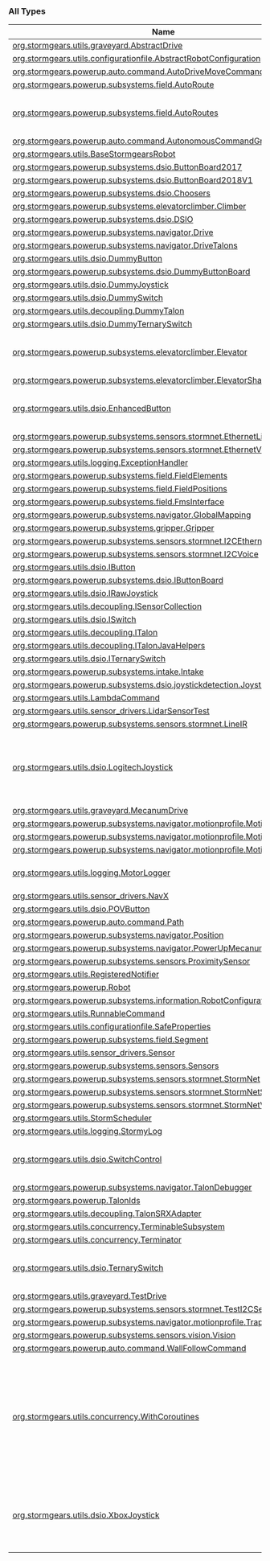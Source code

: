 

### All Types

| Name | Summary |
|---|---|
| [org.stormgears.utils.graveyard.AbstractDrive](../org.stormgears.utils.graveyard/-abstract-drive/index.md) |  |
| [org.stormgears.utils.configurationfile.AbstractRobotConfiguration](../org.stormgears.utils.configurationfile/-abstract-robot-configuration/index.md) |  |
| [org.stormgears.powerup.auto.command.AutoDriveMoveCommand](../org.stormgears.powerup.auto.command/-auto-drive-move-command/index.md) |  |
| [org.stormgears.powerup.subsystems.field.AutoRoute](../org.stormgears.powerup.subsystems.field/-auto-route/index.md) |  |
| [org.stormgears.powerup.subsystems.field.AutoRoutes](../org.stormgears.powerup.subsystems.field/-auto-routes/index.md) | Routes for robot in AUTONOMOUS ONLY!!! |
| [org.stormgears.powerup.auto.command.AutonomousCommandGroup](../org.stormgears.powerup.auto.command/-autonomous-command-group/index.md) |  |
| [org.stormgears.utils.BaseStormgearsRobot](../org.stormgears.utils/-base-stormgears-robot/index.md) |  |
| [org.stormgears.powerup.subsystems.dsio.ButtonBoard2017](../org.stormgears.powerup.subsystems.dsio/-button-board2017/index.md) |  |
| [org.stormgears.powerup.subsystems.dsio.ButtonBoard2018V1](../org.stormgears.powerup.subsystems.dsio/-button-board2018-v1/index.md) |  |
| [org.stormgears.powerup.subsystems.dsio.Choosers](../org.stormgears.powerup.subsystems.dsio/-choosers/index.md) |  |
| [org.stormgears.powerup.subsystems.elevatorclimber.Climber](../org.stormgears.powerup.subsystems.elevatorclimber/-climber/index.md) |  |
| [org.stormgears.powerup.subsystems.dsio.DSIO](../org.stormgears.powerup.subsystems.dsio/-d-s-i-o/index.md) |  |
| [org.stormgears.powerup.subsystems.navigator.Drive](../org.stormgears.powerup.subsystems.navigator/-drive/index.md) |  |
| [org.stormgears.powerup.subsystems.navigator.DriveTalons](../org.stormgears.powerup.subsystems.navigator/-drive-talons/index.md) |  |
| [org.stormgears.utils.dsio.DummyButton](../org.stormgears.utils.dsio/-dummy-button/index.md) |  |
| [org.stormgears.powerup.subsystems.dsio.DummyButtonBoard](../org.stormgears.powerup.subsystems.dsio/-dummy-button-board/index.md) |  |
| [org.stormgears.utils.dsio.DummyJoystick](../org.stormgears.utils.dsio/-dummy-joystick/index.md) |  |
| [org.stormgears.utils.dsio.DummySwitch](../org.stormgears.utils.dsio/-dummy-switch/index.md) |  |
| [org.stormgears.utils.decoupling.DummyTalon](../org.stormgears.utils.decoupling/-dummy-talon/index.md) |  |
| [org.stormgears.utils.dsio.DummyTernarySwitch](../org.stormgears.utils.dsio/-dummy-ternary-switch/index.md) |  |
| [org.stormgears.powerup.subsystems.elevatorclimber.Elevator](../org.stormgears.powerup.subsystems.elevatorclimber/-elevator/index.md) | Default constructor for the creation of the elevator |
| [org.stormgears.powerup.subsystems.elevatorclimber.ElevatorSharedTalons](../org.stormgears.powerup.subsystems.elevatorclimber/-elevator-shared-talons/index.md) |  |
| [org.stormgears.utils.dsio.EnhancedButton](../org.stormgears.utils.dsio/-enhanced-button/index.md) | Create a joystick button for triggering commands. |
| [org.stormgears.powerup.subsystems.sensors.stormnet.EthernetLidar](../org.stormgears.powerup.subsystems.sensors.stormnet/-ethernet-lidar/index.md) |  |
| [org.stormgears.powerup.subsystems.sensors.stormnet.EthernetVoice](../org.stormgears.powerup.subsystems.sensors.stormnet/-ethernet-voice/index.md) |  |
| [org.stormgears.utils.logging.ExceptionHandler](../org.stormgears.utils.logging/-exception-handler/index.md) |  |
| [org.stormgears.powerup.subsystems.field.FieldElements](../org.stormgears.powerup.subsystems.field/-field-elements/index.md) |  |
| [org.stormgears.powerup.subsystems.field.FieldPositions](../org.stormgears.powerup.subsystems.field/-field-positions/index.md) |  |
| [org.stormgears.powerup.subsystems.field.FmsInterface](../org.stormgears.powerup.subsystems.field/-fms-interface/index.md) |  |
| [org.stormgears.powerup.subsystems.navigator.GlobalMapping](../org.stormgears.powerup.subsystems.navigator/-global-mapping/index.md) |  |
| [org.stormgears.powerup.subsystems.gripper.Gripper](../org.stormgears.powerup.subsystems.gripper/-gripper/index.md) |  |
| [org.stormgears.powerup.subsystems.sensors.stormnet.I2CEthernetVoice](../org.stormgears.powerup.subsystems.sensors.stormnet/-i2-c-ethernet-voice/index.md) |  |
| [org.stormgears.powerup.subsystems.sensors.stormnet.I2CVoice](../org.stormgears.powerup.subsystems.sensors.stormnet/-i2-c-voice/index.md) |  |
| [org.stormgears.utils.dsio.IButton](../org.stormgears.utils.dsio/-i-button/index.md) |  |
| [org.stormgears.powerup.subsystems.dsio.IButtonBoard](../org.stormgears.powerup.subsystems.dsio/-i-button-board/index.md) |  |
| [org.stormgears.utils.dsio.IRawJoystick](../org.stormgears.utils.dsio/-i-raw-joystick/index.md) |  |
| [org.stormgears.utils.decoupling.ISensorCollection](../org.stormgears.utils.decoupling/-i-sensor-collection/index.md) |  |
| [org.stormgears.utils.dsio.ISwitch](../org.stormgears.utils.dsio/-i-switch/index.md) |  |
| [org.stormgears.utils.decoupling.ITalon](../org.stormgears.utils.decoupling/-i-talon/index.md) |  |
| [org.stormgears.utils.decoupling.ITalonJavaHelpers](../org.stormgears.utils.decoupling/-i-talon-java-helpers/index.md) |  |
| [org.stormgears.utils.dsio.ITernarySwitch](../org.stormgears.utils.dsio/-i-ternary-switch/index.md) |  |
| [org.stormgears.powerup.subsystems.intake.Intake](../org.stormgears.powerup.subsystems.intake/-intake/index.md) |  |
| [org.stormgears.powerup.subsystems.dsio.joystickdetection.JoystickDetector](../org.stormgears.powerup.subsystems.dsio.joystickdetection/-joystick-detector/index.md) |  |
| [org.stormgears.utils.LambdaCommand](../org.stormgears.utils/-lambda-command/index.md) |  |
| [org.stormgears.utils.sensor_drivers.LidarSensorTest](../org.stormgears.utils.sensor_drivers/-lidar-sensor-test/index.md) |  |
| [org.stormgears.powerup.subsystems.sensors.stormnet.LineIR](../org.stormgears.powerup.subsystems.sensors.stormnet/-line-i-r/index.md) |  |
| [org.stormgears.utils.dsio.LogitechJoystick](../org.stormgears.utils.dsio/-logitech-joystick/index.md) | Construct an instance of a joystick. The joystick index is the USB port on the drivers station. |
| [org.stormgears.utils.graveyard.MecanumDrive](../org.stormgears.utils.graveyard/-mecanum-drive/index.md) |  |
| [org.stormgears.powerup.subsystems.navigator.motionprofile.MotionControl](../org.stormgears.powerup.subsystems.navigator.motionprofile/-motion-control/index.md) |  |
| [org.stormgears.powerup.subsystems.navigator.motionprofile.MotionMagic](../org.stormgears.powerup.subsystems.navigator.motionprofile/-motion-magic/index.md) |  |
| [org.stormgears.powerup.subsystems.navigator.motionprofile.MotionManager](../org.stormgears.powerup.subsystems.navigator.motionprofile/-motion-manager/index.md) |  |
| [org.stormgears.utils.logging.MotorLogger](../org.stormgears.utils.logging/-motor-logger/index.md) | Logs all of the method calls to a motor |
| [org.stormgears.utils.sensor_drivers.NavX](../org.stormgears.utils.sensor_drivers/-nav-x/index.md) |  |
| [org.stormgears.utils.dsio.POVButton](../org.stormgears.utils.dsio/-p-o-v-button/index.md) |  |
| [org.stormgears.powerup.auto.command.Path](../org.stormgears.powerup.auto.command/-path/index.md) |  |
| [org.stormgears.powerup.subsystems.navigator.Position](../org.stormgears.powerup.subsystems.navigator/-position/index.md) |  |
| [org.stormgears.powerup.subsystems.navigator.PowerUpMecanumDrive](../org.stormgears.powerup.subsystems.navigator/-power-up-mecanum-drive/index.md) |  |
| [org.stormgears.powerup.subsystems.sensors.ProximitySensor](../org.stormgears.powerup.subsystems.sensors/-proximity-sensor/index.md) |  |
| [org.stormgears.utils.RegisteredNotifier](../org.stormgears.utils/-registered-notifier/index.md) |  |
| [org.stormgears.powerup.Robot](../org.stormgears.powerup/-robot/index.md) |  |
| [org.stormgears.powerup.subsystems.information.RobotConfiguration](../org.stormgears.powerup.subsystems.information/-robot-configuration/index.md) |  |
| [org.stormgears.utils.RunnableCommand](../org.stormgears.utils/-runnable-command/index.md) |  |
| [org.stormgears.utils.configurationfile.SafeProperties](../org.stormgears.utils.configurationfile/-safe-properties/index.md) |  |
| [org.stormgears.powerup.subsystems.field.Segment](../org.stormgears.powerup.subsystems.field/-segment/index.md) |  |
| [org.stormgears.utils.sensor_drivers.Sensor](../org.stormgears.utils.sensor_drivers/-sensor/index.md) |  |
| [org.stormgears.powerup.subsystems.sensors.Sensors](../org.stormgears.powerup.subsystems.sensors/-sensors/index.md) |  |
| [org.stormgears.powerup.subsystems.sensors.stormnet.StormNet](../org.stormgears.powerup.subsystems.sensors.stormnet/-storm-net/index.md) |  |
| [org.stormgears.powerup.subsystems.sensors.stormnet.StormNetSensor](../org.stormgears.powerup.subsystems.sensors.stormnet/-storm-net-sensor/index.md) |  |
| [org.stormgears.powerup.subsystems.sensors.stormnet.StormNetVoice](../org.stormgears.powerup.subsystems.sensors.stormnet/-storm-net-voice/index.md) |  |
| [org.stormgears.utils.StormScheduler](../org.stormgears.utils/-storm-scheduler/index.md) |  |
| [org.stormgears.utils.logging.StormyLog](../org.stormgears.utils.logging/-stormy-log/index.md) |  |
| [org.stormgears.utils.dsio.SwitchControl](../org.stormgears.utils.dsio/-switch-control/index.md) | Create a joystick button for triggering commands. |
| [org.stormgears.powerup.subsystems.navigator.TalonDebugger](../org.stormgears.powerup.subsystems.navigator/-talon-debugger/index.md) |  |
| [org.stormgears.powerup.TalonIds](../org.stormgears.powerup/-talon-ids/index.md) |  |
| [org.stormgears.utils.decoupling.TalonSRXAdapter](../org.stormgears.utils.decoupling/-talon-s-r-x-adapter/index.md) |  |
| [org.stormgears.utils.concurrency.TerminableSubsystem](../org.stormgears.utils.concurrency/-terminable-subsystem/index.md) |  |
| [org.stormgears.utils.concurrency.Terminator](../org.stormgears.utils.concurrency/-terminator/index.md) |  |
| [org.stormgears.utils.dsio.TernarySwitch](../org.stormgears.utils.dsio/-ternary-switch/index.md) | Create a joystick button for triggering commands. |
| [org.stormgears.utils.graveyard.TestDrive](../org.stormgears.utils.graveyard/-test-drive/index.md) |  |
| [org.stormgears.powerup.subsystems.sensors.stormnet.TestI2CSensor](../org.stormgears.powerup.subsystems.sensors.stormnet/-test-i2-c-sensor/index.md) |  |
| [org.stormgears.powerup.subsystems.navigator.motionprofile.TrapezoidalProfile](../org.stormgears.powerup.subsystems.navigator.motionprofile/-trapezoidal-profile/index.md) |  |
| [org.stormgears.powerup.subsystems.sensors.vision.Vision](../org.stormgears.powerup.subsystems.sensors.vision/-vision/index.md) |  |
| [org.stormgears.powerup.auto.command.WallFollowCommand](../org.stormgears.powerup.auto.command/-wall-follow-command/index.md) |  |
| [org.stormgears.utils.concurrency.WithCoroutines](../org.stormgears.utils.concurrency/-with-coroutines/index.md) | Classes that utilize coroutines should implement this interface to make coroutines launch in a single-threaded context. |
| [org.stormgears.utils.dsio.XboxJoystick](../org.stormgears.utils.dsio/-xbox-joystick/index.md) | Construct an instance of a joystick. The joystick index is the USB port on the drivers station. |
